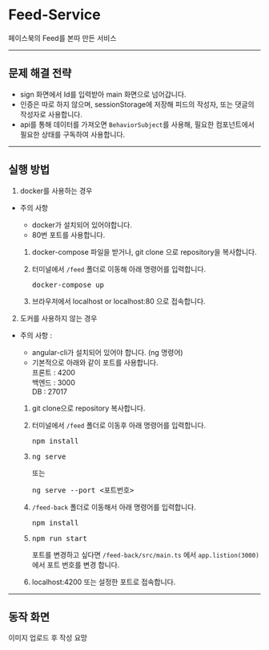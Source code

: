 # Feed-Service

페이스북의 Feed를 본따 만든 서비스
***
## 문제 해결 전략
* sign 화면에서 Id를 입력받아 main 화면으로 넘어갑니다.   
* 인증은 따로 하지 않으며, sessionStorage에 저장해 피드의 작성자, 또는 댓글의 작성자로 사용합니다.      
* api를 통해 데이터를 가져오면 <code>BehaviorSubject</code>를 사용해, 필요한 컴포넌트에서 필요한 상태를 구독하여 사용합니다.
***
## **실행 방법**
1. docker를 사용하는 경우   
* 주의 사항  
    * docker가 설치되어 있어야합니다.
    * 80번 포트를 사용합니다.
    
    1. docker-compose 파일을 받거나, git clone 으로 repository을 복사합니다.

    2. 터미널에서 <code>/feed</code> 폴더로 이동해 아래 명령어를 입력합니다.
        <pre>docker-compose up </pre>

    3. 브라우저에서 localhost or localhost:80 으로 접속합니다. 

2. 도커를 사용하지 않는 경우   
* 주의 사항 :    
    *  angular-cli가 설치되어 있어야 합니다. (ng 명령어)   
    * 기본적으로 아래와 같이 포트를 사용합니다.  
    프론트 : 4200   
    백엔드 : 3000   
    DB : 27017  

    1. git clone으로 repository 복사합니다.

    2. 터미널에서 <code>/feed</code> 폴더로 이동후 아래 명령어를 입력합니다.
       <pre>npm install</pre> 
    3. <pre>ng serve</pre> 
       또는    
       <pre>ng serve --port <포트번호></pre>    
    4. <code>/feed-back</code> 폴더로 이동해서 아래 명령어를 입력합니다.
       <pre>npm install</pre> 
    5. <pre>npm run start</pre>
       포트를 변경하고 싶다면
    <code>/feed-back/src/main.ts</code> 에서 <code>app.listion(3000)</code>에서 포트 번호를 변경 합니다.
    6. localhost:4200 또는 설정한 포트로 접속합니다.
***
## **동작 화면**

 이미지 업로드 후 작성 요망

